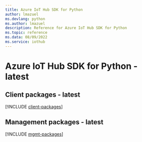 ```yaml
---
title: Azure IoT Hub SDK for Python
author: lmazuel
ms.devlang: python
ms.author: lmazuel
description: Reference for Azure IoT Hub SDK for Python
ms.topic: reference
ms.data: 08/09/2022
ms.service: iothub
---
```

# Azure IoT Hub SDK for Python - latest

## Client packages - latest
[!INCLUDE [client-packages](iot-hub-client-index.md)]
## Management packages - latest
[!INCLUDE [mgmt-packages](iot-hub-mgmt-index.md)]